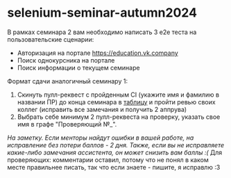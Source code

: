 # selenium-seminar-autumn2024

В рамках семинара 2 вам необходимо написать 3 e2e теста на пользовательские
сценарии: 
- Авторизация на портале https://education.vk.company
- Поиск однокурсника на портале 
- Поиск информации о текущем семинаре

Формат сдачи аналогичный семинару 1: 
1. Скинуть пулл-реквест с пройденным CI (укажите имя и фамилию в названии ПР) до конца семинара в 
[таблицу](https://docs.google.com/spreadsheets/d/1MlqnNYriqDXIL8oJJUIl_tWcBjCO0hFIHS1AVjVlxzM/edit?usp=sharing) и пройти ревью своих коллег (исправить все замечания и получить 2 аппрува)
2. Выбрать себе минимум 2 пулл-реквеста на проверку, указать свое имя в графе "Проверяющий №_".

*На заметку. Если менторы найдут ошибки в вашей работе, на исправление без потери баллов - 2 дня. Также, если вы не исправляете какие-либо замечания ассистента, он может снизить вам баллы :(*
Для проверяющих: комментарии оставил, потому что не понял в каком месте правильнее писать, так что если знаете - пишите, я исправлю :3
